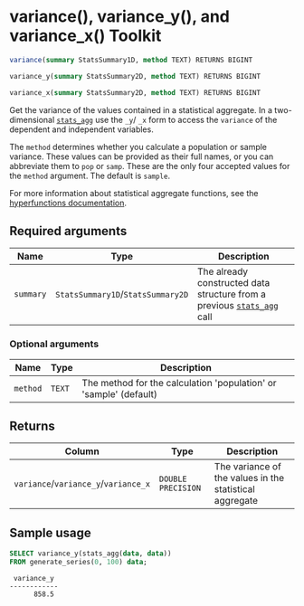 # variance(), variance_y(), and variance_x() <tag type="toolkit">Toolkit</tag>

```SQL
variance(summary StatsSummary1D, method TEXT) RETURNS BIGINT
```
```SQL
variance_y(summary StatsSummary2D, method TEXT) RETURNS BIGINT
```
```SQL
variance_x(summary StatsSummary2D, method TEXT) RETURNS BIGINT
```

Get the variance of the values contained in a statistical aggregate.
In a two-dimensional [`stats_agg`][stats-agg] use the `_y`/ `_x` form to access the 
`variance` of the dependent and independent variables. 

The `method` determines whether you calculate a population or sample variance. 
These values can be provided as their full names, or you can abbreviate them to `pop` 
or `samp`. These are the only four accepted values for the `method` argument. The 
default is `sample`.

For more information about statistical aggregate functions, see the
[hyperfunctions documentation][hyperfunctions-stats-agg].

## Required arguments

|Name|Type|Description|
|-|-|-|
|`summary`|`StatsSummary1D`/`StatsSummary2D`|The already constructed data structure from a previous [`stats_agg`][stats-agg] call|

### Optional arguments

|Name|Type|Description|
|-|-|-|
|`method`|`TEXT`|The method for the calculation 'population' or 'sample' (default)|

## Returns

|Column|Type|Description|
|-|-|-|
|`variance`/`variance_y`/`variance_x`|`DOUBLE PRECISION`|The variance of the values in the statistical aggregate|

## Sample usage

```SQL
SELECT variance_y(stats_agg(data, data))
FROM generate_series(0, 100) data;
```
```output
 variance_y 
------------
      858.5
```


[hyperfunctions-stats-agg]: timescaledb/:currentVersion:/how-to-guides/hyperfunctions/stats-aggs/
[stats-agg]:/hyperfunctions/stats_aggs/stats_agg/